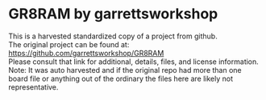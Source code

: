 
# GR8RAM by garrettsworkshop  
This is a harvested standardized copy of a project from github.  
The original project can be found at:  
https://github.com/garrettsworkshop/GR8RAM  
Please consult that link for additional, details, files, and license information.  
Note: It was auto harvested and if the original repo had more than one board file or anything out of the ordinary the files here are likely not representative.  
    